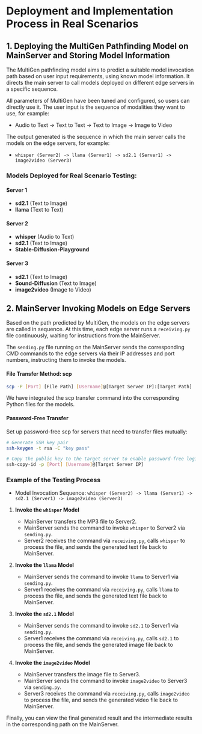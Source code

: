 

# Deployment and Implementation Process in Real Scenarios

## 1. Deploying the MultiGen Pathfinding Model on MainServer and Storing Model Information

The MultiGen pathfinding model aims to predict a suitable model invocation path based on user input requirements, using known model information. It directs the main server to call models deployed on different edge servers in a specific sequence.

All parameters of MultiGen have been tuned and configured, so users can directly use it. The user input is the sequence of modalities they want to use, for example:

- Audio to Text -> Text to Text -> Text to Image -> Image to Video

The output generated is the sequence in which the main server calls the models on the edge servers, for example:

- `whisper (Server2) -> llama (Server1) -> sd2.1 (Server1) -> image2video (Server3)`

### Models Deployed for Real Scenario Testing:

#### Server 1
- **sd2.1** (Text to Image)
- **llama** (Text to Text)

#### Server 2
- **whisper** (Audio to Text)
- **sd2.1** (Text to Image)
- **Stable-Diffusion-Playground**

#### Server 3
- **sd2.1** (Text to Image)
- **Sound-Diffusion** (Text to Image)
- **image2video** (Image to Video)

## 2. MainServer Invoking Models on Edge Servers

Based on the path predicted by MultiGen, the models on the edge servers are called in sequence. At this time, each edge server runs a `receiving.py` file continuously, waiting for instructions from the MainServer.

The `sending.py` file running on the MainServer sends the corresponding CMD commands to the edge servers via their IP addresses and port numbers, instructing them to invoke the models.

#### File Transfer Method: scp
```bash
scp -P [Port] [File Path] [Username]@[Target Server IP]:[Target Path]
```
We have integrated the scp transfer command into the corresponding Python files for the models.

#### Password-Free Transfer
Set up password-free scp for servers that need to transfer files mutually:
```bash
# Generate SSH key pair
ssh-keygen -t rsa -C "key pass"

# Copy the public key to the target server to enable password-free login
ssh-copy-id -p [Port] [Username]@[Target Server IP]
```
### Example of the Testing Process

- Model Invocation Sequence: `whisper (Server2) -> llama (Server1) -> sd2.1 (Server1) -> image2video (Server3)`

1. **Invoke the `whisper` Model**
   - MainServer transfers the MP3 file to Server2.
   - MainServer sends the command to invoke `whisper` to Server2 via `sending.py`.
   - Server2 receives the command via `receiving.py`, calls `whisper` to process the file, and sends the generated text file back to MainServer.

2. **Invoke the `llama` Model**
   - MainServer sends the command to invoke `llama` to Server1 via `sending.py`.
   - Server1 receives the command via `receiving.py`, calls `llama` to process the file, and sends the generated text file back to MainServer.

3. **Invoke the `sd2.1` Model**
   - MainServer sends the command to invoke `sd2.1` to Server1 via `sending.py`.
   - Server1 receives the command via `receiving.py`, calls `sd2.1` to process the file, and sends the generated image file back to MainServer.

4. **Invoke the `image2video` Model**
   - MainServer transfers the image file to Server3.
   - MainServer sends the command to invoke `image2video` to Server3 via `sending.py`.
   - Server3 receives the command via `receiving.py`, calls `image2video` to process the file, and sends the generated video file back to MainServer.

Finally, you can view the final generated result and the intermediate results in the corresponding path on the MainServer.




